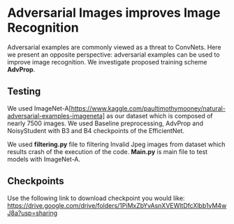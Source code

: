 # Adversarial Images improves Image Recognition
Adversarial examples are commonly viewed as a threat to ConvNets. Here we present an opposite perspective: adversarial examples can be used to improve image recognition. We investigate proposed training scheme **AdvProp**.

## Testing
We used ImageNet-A[https://www.kaggle.com/paultimothymooney/natural-adversarial-examples-imageneta] as our dataset which is composed of nearly 7500 images.
We used Baseline preprocessing, AdvProp and NoisyStudent with B3 and B4 checkpoints of the EfficientNet. 


We used **filtering.py** file to filtering Invalid Jpeg images from dataset which results crash of the execution of the code. 
**Main.py** is main file to test models with ImageNet-A.

## Checkpoints
Use the following link to download checkpoint you would like:
https://drive.google.com/drive/folders/1PiMxZbYvAsnXVEWltDfcXlbb1yM4wJ8a?usp=sharing
